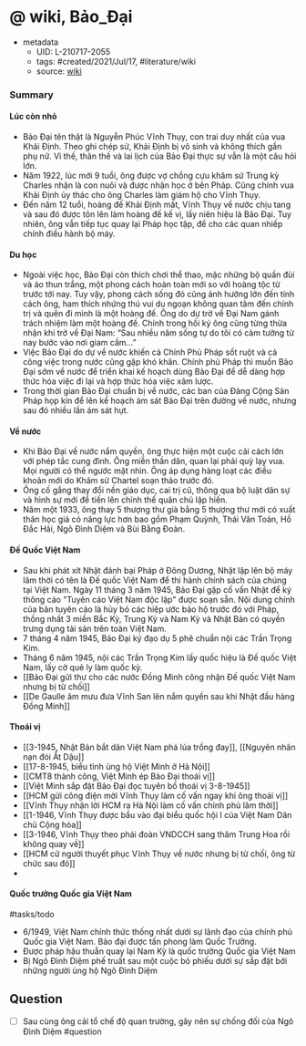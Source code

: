 # @ wiki, Bảo_Đại


- metadata
	- UID: L-210717-2055
	- tags: #created/2021/Jul/17, #literature/wiki 
	- source: [wiki](https://vi.wikipedia.org/wiki/B%E1%BA%A3o_%C4%90%E1%BA%A1i)

### Summary
#### Lúc còn nhỏ
- Bảo Đại tên thật là Nguyễn Phúc Vĩnh Thụy, con trai duy nhất của vua Khải Định. Theo ghi chép sử, Khải Định bị vô sinh và không thích gần phụ nữ. Vì thế, thân thế và lai lịch của Bảo Đại thực sự vẫn là một câu hỏi lớn.
- Năm 1922, lúc mới 9 tuổi, ông được vợ chồng cựu khâm sứ Trung kỳ Charles nhận là con nuôi và được nhận học ở bên Pháp. Cũng chính vua Khải Định ủy thác cho ông Charles làm giám hộ cho Vĩnh Thụy.
- Đến năm 12 tuổi, hoàng đế Khải Định mất, Vĩnh Thụy về nước chịu tang và sau đó được tôn lên làm hoàng đế kế vị, lấy niên hiệu là Bảo Đại. Tuy nhiên, ông vẫn tiếp tục quay lại Pháp học tập, để cho các quan nhiếp chính điều hành bộ máy.
#### Du học
- Ngoài việc học, Bảo Đại còn thích chơi thể thao, mặc những bộ quần đùi và áo thun trắng, một phong cách hoàn toàn mới so với hoàng tộc từ trước tới nay. Tuy vậy, phong cách sống đó cũng ảnh hưởng lớn đến tính cách ông, ham thích nhứng thú vui du ngoạn không quan tâm đến chính trị và quên đi mình là một hoàng đế. Ông do dự trở về Đại Nam gánh trách nhiệm làm một hoàng đế. Chính trong hồi ký ông cũng từng thừa nhận khi trở về Đại Nam: “Sau nhiều năm sống tự do tôi có cảm tưởng từ nay bước vào nơi giam cầm…”
- Việc Bảo Đại do dự về nước khiến cả Chính Phủ Pháp sốt ruột và cả công việc trong nước cũng gặp khó khăn. Chính phủ Pháp thì muốn Bảo Đại sớm về nước để triển khai kế hoạch dùng Bảo Đại để dễ dàng hợp thức hóa việc đi lại và hợp thức hóa việc xâm lược.
- Trong thời gian Bảo Đại chuẩn bị về nước, các ban của Đảng Cộng Sản Pháp họp kín để lên kế hoạch ám sát Bảo Đại trên đường về nước, nhưng sau đó nhiều lần ám sát hụt.
#### Về nước
- Khi Bảo Đại về nước nắm quyền, ông thực hiện một cuộc cải cách lớn với phép tắc cung đình. Ông miễn thần dân, quan lại phải quỳ lạy vua. Mọi người có thể ngước mặt nhìn. Ông áp dụng hàng loạt các điều khoản mới do Khâm sử Chartel soạn thảo trước đó.
- Ông cố gắng thay đổi nền giáo dục, cai trị cũ, thông qua bộ luật dân sự và hình sự mới để tiến lên chính thể quân chủ lập hiến.
- Năm một 1933, ông thay 5 thượng thư già bằng 5 thượng thư mới có xuất thân học giả có năng lực hơn bao gồm Phạm Quỳnh, Thái Văn Toản, Hồ Đắc Hải, Ngô Đình Diệm và Bùi Bằng Đoàn.
#### Đế Quốc Việt Nam
- Sau khi phát xít Nhật đánh bại Pháp ở Đông Dương, Nhật lập lên bộ máy lâm thời có tên là Đế quốc Việt Nam để thi hành chính sách của chúng tại Việt Nam. Ngày 11 tháng 3 năm 1945, Bảo Đại gặp cố vấn Nhật để ký thông cáo "Tuyên cáo Việt Nam độc lập" được soạn sẵn. Nội dung chính của bản tuyên cáo là hủy bỏ các hiệp ước bảo hộ trước đó với Pháp, thống nhất 3 miền Bắc Kỳ, Trung Kỳ và Nam Kỳ và Nhật Bản có quyền trưng dụng tài sản trên toàn Việt Nam.
- 7 tháng 4 năm 1945, Bảo Đại ký đạo dụ 5 phê chuẩn nội các Trần Trọng Kim. 
- Tháng 6 năm 1945, nội các Trần Trọng Kim lấy quốc hiệu là Đế quốc Việt Nam, lấy cờ quẻ ly làm quốc kỳ.
- [[Bảo Đại gửi thư cho các nước Đồng Minh công nhận Đế quốc Việt Nam nhưng bị từ chối]]
- [[De Gaulle âm mưu đưa Vĩnh San lên nắm quyền sau khi Nhật đầu hàng Đồng Minh]]
#### Thoái vị
- [[3-1945, Nhật Bản bắt dân Việt Nam phá lúa trồng đay]], [[Nguyên nhân nạn đói Ất Dậu]]
- [[17-8-1945, biểu tình ủng hộ Việt Minh ở Hà Nội]]
- [[CMT8 thành công, Việt Minh ép Bảo Đại thoái vị]]
- [[Việt Minh sắp đặt Bảo Đại đọc tuyên bố thoái vị 3-8-1945]]
- [[HCM gửi công điện mời Vĩnh Thụy làm cố vấn ngay khi ông thoái vị]]
- [[Vĩnh Thụy nhận lời HCM ra Hà Nội làm cố vấn chính phủ lâm thời]]
- [[1-1946, Vĩnh Thụy được bầu vào đại biểu quốc hội I của Việt Nam Dân chủ Cộng hòa]]
- [[3-1946, Vĩnh Thụy theo phái đoàn VNDCCH sang thăm Trung Hoa rồi không quay về]]
- [[HCM cử người thuyết phục Vĩnh Thụy về nước nhưng bị từ chối, ông từ chức sau đó]]
- 
#### Quốc trưởng Quốc gia Việt Nam
#tasks/todo
- 6/1949, Việt Nam chính thức thống nhất dưới sự lãnh đạo của chính phủ Quốc gia Việt Nam. Bảo đại được tấn phong làm Quốc Trưởng.
- Được pháp hậu thuẫn quay lại Nam Kỳ là quốc trưởng Quốc gia Việt Nam
- Bị Ngô Đình Diệm phế truất sau một cuộc bỏ phiếu dưới sự sắp đặt bởi những người ủng hộ Ngô Đình Diệm

## Question
- [ ] Sau cùng ông cải tổ chế độ quan trường, gây nên sự chống đối của Ngô Đình Diệm #question 

